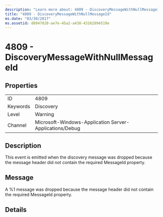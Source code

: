 ```yaml
---
description: "Learn more about: 4809 - DiscoveryMessageWithNullMessageId"
title: "4809 - DiscoveryMessageWithNullMessageId"
ms.date: "03/30/2017"
ms.assetid: d8947028-ae7e-45a2-a438-43162894519e
---
```

# 4809 - DiscoveryMessageWithNullMessageId

## Properties  
  
|||  
|-|-|  
|ID|4809|  
|Keywords|Discovery|  
|Level|Warning|  
|Channel|Microsoft-Windows-Application Server-Applications/Debug|  
  
## Description  

 This event is emitted when the discovery message was dropped because the message header did not contain the required MessageId property.  
  
## Message  

 A %1 message was dropped because the message header did not contain the required MessageId property.  
  
## Details
